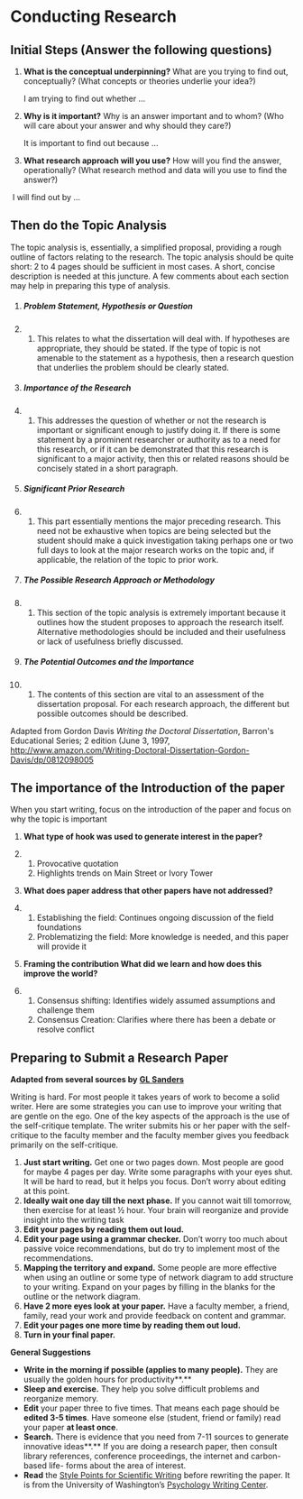 # Conducting Research 

## Initial Steps (Answer the following questions)

1. **What is the conceptual underpinning?** What are you trying to find out, conceptually? (What concepts or
   theories underlie your idea?)

   I am trying to find out whether …

   

2. **Why is it important?** Why is an answer important and to whom? (Who will care about your answer and
   why should they care?)

   It is important to find out because …

   

3. **What research approach will you use?** How will you find the answer, operationally? (What research
   method and data will you use to find the answer?)

​		I will find out by …



## Then do the Topic Analysis

The topic analysis is, essentially, a simplified proposal, providing a rough outline of factors relating to the research. The topic analysis should be quite short: 2 to 4 pages should be sufficient in most cases. A short, concise description is needed at this juncture. A few comments about each section may help in preparing this type of analysis. 

1. ##### **Problem Statement, Hypothesis or Question** 

2. 1. This relates to what the dissertation will deal with. If hypotheses are appropriate, they should be stated. If the type of topic is not amenable to the statement as a hypothesis, then a research question that underlies the problem should be clearly stated. 

3. ##### **Importance of the Research** 

4. 1. This addresses the question of whether or not the research is important or significant enough to justify doing it. If there is some statement by a prominent researcher or authority as to a need for this research, or if it can be demonstrated that this research is significant to a major activity, then this or related reasons should be concisely stated in a short paragraph. 

5. ##### **Significant Prior Research** 

6. 1. This part essentially mentions the major preceding research. This need not be exhaustive when topics are being selected but the student should make a quick investigation taking perhaps one or two full days to look at the major research works on the topic and, if applicable, the relation of the topic to prior work. 

7. ##### **The Possible Research Approach or Methodology** 

8. 1. This section of the topic analysis is extremely important because it outlines how the student proposes to approach the research itself. Alternative methodologies should be included and their usefulness or lack of usefulness briefly discussed. 

9. ##### **The Potential Outcomes and the Importance** 

10. 1. The contents of this section are vital to an assessment of the dissertation proposal. For each research approach, the different but possible outcomes should be described. 

Adapted from Gordon Davis *Writing the Doctoral Dissertation*, Barron's Educational Series; 2 edition (June 3, 1997, http://www.amazon.com/Writing-Doctoral-Dissertation-Gordon-Davis/dp/0812098005 



## The importance of the Introduction of the paper

When you start writing, focus on the introduction of the paper and focus on why the topic is important

1. **What type of hook was used to generate interest in the paper?**

2. 1. Provocative quotation
   2. Highlights trends on Main Street or Ivory Tower

3. **What does paper address that other papers have not addressed?**

4. 1. Establishing the field: Continues ongoing discussion of the field foundations
   2. Problematizing the field: More knowledge is needed, and this paper will provide it

5. **Framing the contribution What did we learn and how does this improve the world?**

6. 1. Consensus shifting: Identifies widely assumed assumptions and challenge them
   2. Consensus Creation: Clarifies where there has been a debate or resolve conflict



## Preparing to Submit a Research Paper

**Adapted from several sources by** [**GL Sanders**](https://scholar.google.com/citations?user=eQmi8yEAAAAJ&hl=en&oi=ao)

Writing is hard. For most people it takes years of work to become a solid writer. Here are some strategies you can use to improve your writing that are gentle on the ego. One of the key aspects of the approach is the use of the self-critique template. The writer submits his or her paper with the self-critique to the faculty member and the faculty member gives you feedback primarily on the self-critique. 

1. **Just start writing.** Get one or two pages down. Most people are good for maybe 4 pages per day. Write some paragraphs with your eyes shut. It will be hard to read, but it helps you focus. Don’t worry about editing at this point.
2. **Ideally wait one day till the next phase.** If you cannot wait till tomorrow, then exercise for at least ½ hour. Your brain will reorganize and provide insight into the writing task 
3. **Edit your pages by reading them out loud.**
4. **Edit your page using a grammar checker.** Don’t worry too much about passive voice recommendations, but do try to implement most of the recommendations.
5. **Mapping the territory and expand.** Some people are more effective when using an outline or some type of network diagram to add structure to your writing. Expand on your pages by filling in the blanks for the outline or the network diagram.
6. **Have 2 more eyes look at your paper.** Have a faculty member, a friend, family, read your work and provide feedback on content and grammar. 
7. **Edit your pages one more time by reading them out loud.**
8. **Turn in your final paper.**

**General Suggestions**



- **Write in the morning if possible (applies to many people).** They are usually the golden hours for productivity**.** 
- **Sleep and exercise.** They help you solve difficult problems and reorganize memory.
- **Edit** your paper three to five times. That means each page should be **edited 3-5 times**. Have someone else (student, friend or family) read your paper **at least once**. 
- **Search.** There is evidence that you need from 7-11 sources to generate innovative ideas**.** If you are doing a research paper, then consult library references, conference proceedings, the internet and carbon-based life- forms about the area of interest.
- **Read** the [Style Points for Scientific Writing](https://psych.uw.edu/undergraduate/writing-center/writing-guides) before rewriting the paper. It is from the University of Washington’s [Psychology Writing Center](https://psych.uw.edu/undergraduate/writing-center).